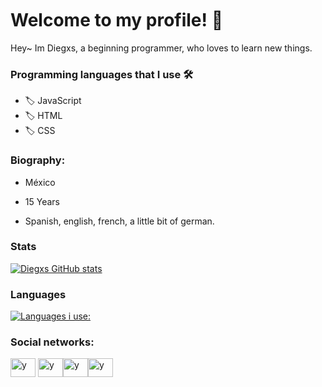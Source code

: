 <img src="https://media.discordapp.net/attachments/770436802208858112/801602144913457172/XD.gif" width="1000" height="3">

# Welcome to my profile! 🦁

Hey~ Im Diegxs, a beginning programmer, who loves to learn new things.

### Programming languages that I use 🛠️

- 🏷️ JavaScript
- 🏷️ HTML
- 🏷️ CSS

### Biography:

- México

- 15 Years

- Spanish, english, french, a little bit of german. 

### Stats

[![Diegxs GitHub stats](https://github-readme-stats.vercel.app/api?username=Diegxs&show_icons=true&theme=radical)](https://www.youtube.com/channel/UCmL0DXnwaQTm50SMCK-in6Q)

### Languages

[![Languages i use:](https://github-readme-stats.vercel.app/api/top-langs/?username=Diegxs)](https://www.youtube.com/channel/UCmL0DXnwaQTm50SMCK-in6Q)

### Social networks: 

<a href="https://discord.com/users/705580144936484915" target="blank"><img align="center" src="https://www.flaticon.com/svg/vstatic/svg/2111/2111370.svg?token=exp=1612039313~hmac=5c37971d79df94282823e87ceda9e2cd" alt="y" height="30" width="40" /></a> <a href="https://www.instagram.com/_diegxs_/" target="blank"><img align="center" src="https://www.flaticon.com/svg/vstatic/svg/2111/2111463.svg?token=exp=1612039790~hmac=a2af583e382c22d9ce97a92db338a162" alt="y" height="30" width="40" /></a><a href="https://twitter.com/DiegxsDEV" target="blank"><img align="center" src="https://www.flaticon.com/svg/vstatic/svg/733/733579.svg?token=exp=1612040873~hmac=8ba3c7150dff9e95ecb62edbb9f47acf" alt="y" height="30" width="40" /></a><a href="https://www.youtube.com/channel/UCmL0DXnwaQTm50SMCK-in6Q" target="blank"><img align="center" src="https://www.flaticon.com/svg/vstatic/svg/1384/1384060.svg?token=exp=1612041261~hmac=46bedb4e6d4c4ae08e448fc0cc48ab81" alt="y" height="30" width="40" /></a>

<img src="https://media.discordapp.net/attachments/770436802208858112/801602144913457172/XD.gif" width="1000" height="3">
